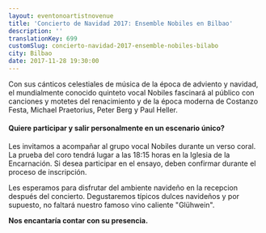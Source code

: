 ```yaml
---
layout: eventonoartistnovenue
title: 'Concierto de Navidad 2017: Ensemble Nobiles en Bilbao'
description: ''
translationKey: 699
customSlug: concierto-navidad-2017-ensemble-nobiles-bilabo
city: Bilbao
date: 2017-11-28 19:30:00 
---
```


Con sus cánticos celestiales de música de la época de adviento y navidad, el mundialmente conocido quinteto vocal Nobiles fascinará al público con canciones y motetes del renacimiento y de la época moderna de Costanzo Festa, Michael Praetorius, Peter Berg y Paul Heller.

<h4>Quiere participar y salir personalmente en un escenario único? </h4> Les invitamos a acompañar al grupo vocal Nobiles durante un verso coral. La prueba del coro tendrá lugar a las 18:15 horas en la Iglesia de la Encarnación. Si desea participar en el ensayo, deben confirmar durante el proceso de inscripción.

Les esperamos para disfrutar del ambiente navideño en la recepcion después del concierto. Degustaremos típicos dulces navideños y por supuesto, no faltará nuestro famoso vino caliente "Glühwein".

<strong>Nos encantaría contar con su presencia.</strong>
